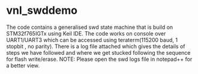 # vnl_swddemo
The code contains a generalised swd state machine that is build on STM32f765IGTx using Keil IDE. The code works on console over UART1/UART3 which can be accessed using teraterm(115200 baud, 1 stopbit , no parity). There is a log file attached which gives the details of steps we have followed and where we get stucked following the sequence for flash write/erase.
NOTE: Please open the swd logs file in notepad++ for a better view.
